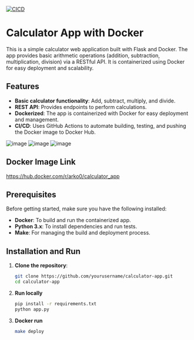 [![CICD](https://github.com/nogibjj/arko_dockerized_app/actions/workflows/CICD.yml/badge.svg)](https://github.com/nogibjj/arko_dockerized_app/actions/workflows/CICD.yml)
# Calculator App with Docker

This is a simple calculator web application built with Flask and Docker. The app provides basic arithmetic operations (addition, subtraction, multiplication, division) via a RESTful API. It is containerized using Docker for easy deployment and scalability.

## Features

- **Basic calculator functionality**: Add, subtract, multiply, and divide.
- **REST API**: Provides endpoints to perform calculations.
- **Dockerized**: The app is containerized with Docker for easy deployment and management.
- **CI/CD**: Uses GitHub Actions to automate building, testing, and pushing the Docker image to Docker Hub.

![image](https://github.com/user-attachments/assets/953778af-18e1-40a6-9e20-a1aefa031ea0)
![image](https://github.com/user-attachments/assets/c7199c70-d1c5-4847-a2e3-5ba316541152)
![image](https://github.com/user-attachments/assets/68ea8311-c649-48a3-b5d8-5f926b90388f)

## Docker Image Link
https://hub.docker.com/r/arko0/calculator_app

## Prerequisites

Before getting started, make sure you have the following installed:

- **Docker**: To build and run the containerized app.
- **Python 3.x**: To install dependencies and run tests.
- **Make**: For managing the build and deployment process.

## Installation and Run

1. **Clone the repository**:
   ```bash
   git clone https://github.com/yourusername/calculator-app.git
   cd calculator-app
   ```
2. **Run locally**
   ```bash
   pip install -r requirements.txt
   python app.py
   ```
3. **Docker run**
   ```bash
   make deploy
   ```
